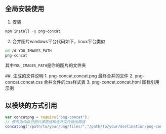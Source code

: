 ## 全局安装使用

1. 安装
```sh
npm install -g png-concat
```

2. 合并图片windows平台代码如下，linux平台类似
```sh
cd /d YOU_IMAGES_PATH
png-concat
```
其中`YOU_IMAGES_PATH`是你的图片的文件夹

##. 生成的文件说明
    1. png-concat.concat.png 最终合并的文件
    2. png-concat.concat.css 合并文件的css样式表
    3. png-concat.concat.html 图标引用示例

## 以模块的方式引用
```js
var concatpng = require("png-concat");
// 修改为你自己图片源路径和合并文件输出路径
concatpng("/path/to/your/png/files/","/path/to/your/destination/png-concat/files.concat");
```